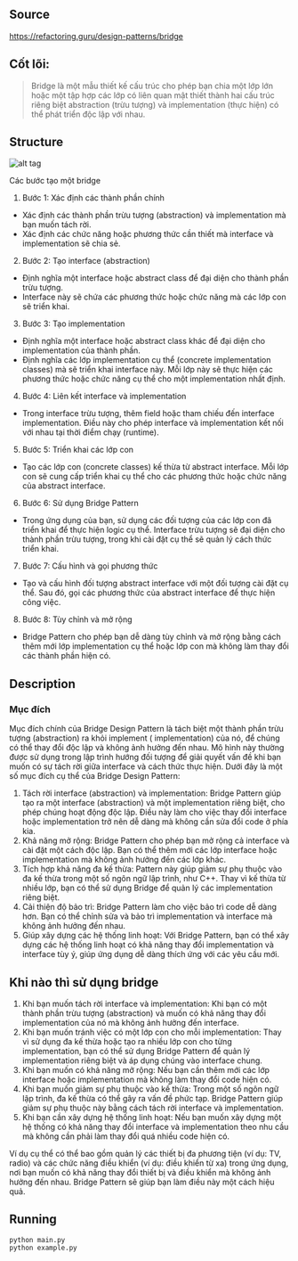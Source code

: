 ## Source

https://refactoring.guru/design-patterns/bridge

## Cốt lõi:

> Bridge là một mẫu thiết kế cấu trúc cho phép bạn chia một lớp lớn hoặc một tập hợp các lớp có liên quan mật thiết
> thành hai cấu trúc riêng biệt abstraction (trừu tượng) và implementation (thực hiện) có thể phát triển độc lập với
> nhau.

## Structure

![alt tag](adapter.png)

Các bước tạo một bridge

1. Bước 1: Xác định các thành phần chính

- Xác định các thành phần trừu tượng (abstraction) và implementation mà bạn muốn tách rời.
- Xác định các chức năng hoặc phương thức cần thiết mà interface và implementation sẽ chia sẻ.

2. Bước 2: Tạo interface (abstraction)

- Định nghĩa một interface hoặc abstract class để đại diện cho thành phần trừu tượng.
- Interface này sẽ chứa các phương thức hoặc chức năng mà các lớp con sẽ triển khai.

3. Bước 3: Tạo implementation

- Định nghĩa một interface hoặc abstract class khác để đại diện cho implementation của thành phần.
- Định nghĩa các lớp implementation cụ thể (concrete implementation classes) mà sẽ triển khai interface này. Mỗi lớp này
  sẽ thực hiện các phương thức hoặc chức năng cụ thể cho một implementation nhất định.

4. Bước 4: Liên kết interface và implementation

- Trong interface trừu tượng, thêm field hoặc tham chiếu đến interface implementation. Điều này cho phép interface
  và implementation kết nối với nhau tại thời điểm chạy (runtime).

5. Bước 5: Triển khai các lớp con

- Tạo các lớp con (concrete classes) kế thừa từ abstract interface. Mỗi lớp con sẽ cung cấp triển khai cụ thể cho các
  phương thức hoặc chức năng của abstract interface.

6. Bước 6: Sử dụng Bridge Pattern

- Trong ứng dụng của bạn, sử dụng các đối tượng của các lớp con đã triển khai để thực hiện logic cụ thể. Interface trừu
  tượng sẽ đại diện cho thành phần trừu tượng, trong khi cài đặt cụ thể sẽ quản lý cách thức triển khai.

7. Bước 7: Cấu hình và gọi phương thức

- Tạo và cấu hình đối tượng abstract interface với một đối tượng cài đặt cụ thể. Sau đó, gọi các phương thức của
  abstract interface để thực hiện công việc.

8. Bước 8: Tùy chỉnh và mở rộng

- Bridge Pattern cho phép bạn dễ dàng tùy chỉnh và mở rộng bằng cách thêm mới lớp implementation cụ thể hoặc lớp con mà
  không làm thay đổi các thành phần hiện có.

## Description

### Mục đích

Mục đích chính của Bridge Design Pattern là tách biệt một thành phần trừu tượng (abstraction) ra khỏi implement (
implementation) của nó, để chúng có thể thay đổi độc lập và không ảnh hưởng đến nhau. Mô hình này thường được sử dụng
trong lập trình hướng đối tượng để giải quyết vấn đề khi bạn muốn có sự tách rời giữa interface và cách thức thực hiện.
Dưới đây là một số mục đích cụ thể của Bridge Design Pattern:

1. Tách rời interface (abstraction) và implementation: Bridge Pattern giúp tạo ra một interface (abstraction) và một
   implementation riêng biệt, cho phép chúng hoạt động độc lập. Điều này làm cho việc thay đổi interface hoặc
   implementation trở nên dễ dàng mà không cần sửa đổi code ở phía kia.
2. Khả năng mở rộng: Bridge Pattern cho phép bạn mở rộng cả interface và cài đặt một cách độc lập. Bạn có thể thêm mới
   các lớp interface hoặc implementation mà không ảnh hưởng đến các lớp khác.
3. Tích hợp khả năng đa kế thừa: Pattern này giúp giảm sự phụ thuộc vào đa kế thừa trong một số ngôn ngữ lập trình, như
   C++. Thay vì kế thừa từ nhiều lớp, bạn có thể sử dụng Bridge để quản lý các implementation riêng biệt.
4. Cải thiện độ bảo trì: Bridge Pattern làm cho việc bảo trì code dễ dàng hơn. Bạn có thể chỉnh sửa và bảo trì
   implementation và interface mà không ảnh hưởng đến nhau.
5. Giúp xây dựng các hệ thống linh hoạt: Với Bridge Pattern, bạn có thể xây dựng các hệ thống linh hoạt có khả năng thay
   đổi implementation và interface tùy ý, giúp ứng dụng dễ dàng thích ứng với các yêu cầu mới.

## Khi nào thì sử dụng bridge

1. Khi bạn muốn tách rời interface và implementation: Khi bạn có một thành phần trừu tượng (abstraction) và muốn có khả
   năng thay đổi implementation của nó mà không ảnh hưởng đến interface.
2. Khi bạn muốn tránh việc có một lớp con cho mỗi implementation: Thay vì sử dụng đa kế thừa hoặc tạo ra nhiều lớp con
   cho từng implementation, bạn có thể sử dụng Bridge Pattern để quản lý implementation riêng biệt và áp dụng chúng vào
   interface chung.
3. Khi bạn muốn có khả năng mở rộng: Nếu bạn cần thêm mới các lớp interface hoặc implementation mà không làm thay đổi
   code hiện có.
4. Khi bạn muốn giảm sự phụ thuộc vào kế thừa: Trong một số ngôn ngữ lập trình, đa kế thừa có thể gây ra vấn đề phức
   tạp. Bridge Pattern giúp giảm sự phụ thuộc này bằng cách tách rời interface và implementation.
5. Khi bạn cần xây dựng hệ thống linh hoạt: Nếu bạn muốn xây dựng một hệ thống có khả năng thay đổi interface và
   implementation theo nhu cầu mà không cần phải làm thay đổi quá nhiều code hiện có.

Ví dụ cụ thể có thể bao gồm quản lý các thiết bị đa phương tiện (ví dụ: TV, radio) và các chức năng điều khiển (ví dụ:
điều khiển từ xa) trong ứng dụng, nơi bạn muốn có khả năng thay đổi thiết bị và điều khiển mà không ảnh hưởng đến nhau.
Bridge Pattern sẽ giúp bạn làm điều này một cách hiệu quả.

## Running

```
python main.py
python example.py
```